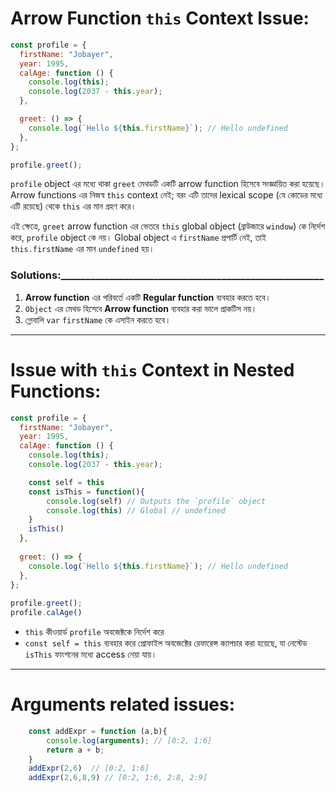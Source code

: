 
#  Arrow Function `this` Context Issue:
```javascript
const profile = {
  firstName: "Jobayer",
  year: 1995,
  calAge: function () {
    console.log(this);
    console.log(2037 - this.year);
  },

  greet: () => {
    console.log(`Hello ${this.firstName}`); // Hello undefined
  },
};

profile.greet();
```
`profile` object এর মধ্যে থাকা `greet` মেথডটি একটি arrow function হিসেবে সংজ্ঞায়িত করা হয়েছে। Arrow functions এর নিজস্ব `this` context নেই; বরং এটি তাদের lexical scope (যে কোডের মধ্যে এটি রয়েছে) থেকে `this` এর মান গ্রহণ করে।

এই ক্ষেত্রে, `greet` arrow function এর ভেতরে `this` global object (ব্রাউজারে `window`) কে নির্দেশ করে, `profile` object কে নয়। Global object এ `firstName` প্রপার্টি নেই, তাই `this.firstName` এর মান `undefined` হয়।

### Solutions:______________________________________________________
1. **Arrow function** এর পরিবর্তে একটি **Regular function** ব্যবহার করতে হবে। 
2. `Object`  এর মেথড হিসেবে **Arrow function** ব্যবহার করা ভালে প্রাকটিস নয়। 
3. গ্লোবালি `var` `firstName` কে এসাইন করতে হবে।

---

# Issue with `this` Context in Nested Functions:
```javascript
const profile = {
  firstName: "Jobayer",
  year: 1995,
  calAge: function () {
    console.log(this);
    console.log(2037 - this.year);

    const self = this
    const isThis = function(){
        console.log(self) // Outputs the `profile` object
        console.log(this) // Global // undefined
    }
    isThis()
  },
  
  greet: () => {
    console.log(`Hello ${this.firstName}`); // Hello undefined
  },
};
  
profile.greet();
profile.calAge()
```
- `this` কীওয়ার্ড `profile` অবজেক্টকে নির্দেশ করে
- `const self = this` ব্যবহার করে প্রোফাইল অবজেক্টের রেফারেন্স ক্যাপচার করা হয়েছে, যা নেস্টেড `isThis` ফাংশনের মধ্যে access নেয়া যায়।

---

# Arguments related issues:
```javascript
	const addExpr = function (a,b){
		console.log(arguments); // [0:2, 1:6] 
		return a + b;
	}
	addExpr(2,6)  // [0:2, 1:6] 
	addExpr(2,6,8,9) // [0:2, 1:6, 2:8, 2:9] 
```
